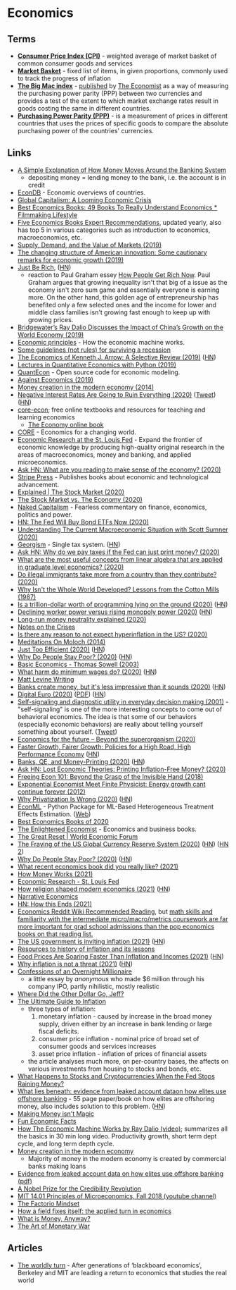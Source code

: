# Economics

## Terms

- **[Consumer Price Index (CPI)](https://en.wikipedia.org/wiki/Consumer_price_index)** - weighted average of market basket of common consumer goods and services
- **[Market Basket](https://en.wikipedia.org/wiki/Market_basket)** - fixed list of items, in given proportions, commonly used to track the progress of inflation
- **[The Big Mac index](https://en.wikipedia.org/wiki/Big_Mac_Index)** - [published](https://www.economist.com/big-mac-index) by [The Economist](https://www.economist.com/) as a way of measuring the purchasing power parity (PPP) between two currencies and provides a test of the extent to which market exchange rates result in goods costing the same in different countries.
- **[Purchasing Power Parity (PPP)](https://en.wikipedia.org/wiki/Purchasing_power_parity)** - is a measurement of prices in different countries that uses the prices of specific goods to compare the absolute purchasing power of the countries' currencies.

## Links

- [A Simple Explanation of How Money Moves Around the Banking System](https://gendal.me/2013/11/24/a-simple-explanation-of-how-money-moves-around-the-banking-system/)
  - depositing money = lending money to the bank, i.e. the account is in credit
- [EconDB](https://www.econdb.com/main-indicators/) - Economic overviews of countries.
- [Global Capitalism: A Looming Economic Crisis](https://www.youtube.com/watch?v=5hYKgyUU024)
- [Best Economics Books: 49 Books To Really Understand Economics * Filmmaking Lifestyle](https://filmlifestyle.com/best-economics-books/)
- [Five Economics Books Expert Recommendations](https://fivebooks.com/category/economics/), updated yearly, also has top 5 in various categories such as introduction to economics, macroeconomics, etc.
- [Supply, Demand, and the Value of Markets (2019)](https://www.youtube.com/watch?v=PNtKXWNKGN8)
- [The changing structure of American innovation: Some cautionary remarks for economic growth (2019)](https://www.nber.org/chapters/c14259.pdf)
- [Just Be Rich](https://keenen.xyz/just-be-rich/), ([HN](https://news.ycombinator.com/item?id=26787654))
  - reaction to Paul Graham essey [How People Get Rich Now](http://paulgraham.com/richnow.html). Paul Graham argues that growing inequality isn't that big of a issue as the economy isn't zero sum game and essentially everyone is earning more. On the other hand, this golden age of entrepreneurship has benefited only a few selected ones and the income for lower and middle class families isn't growing fast enough to keep up with growing prices.
- [Bridgewater’s Ray Dalio Discusses the Impact of China’s Growth on the World Economy (2019)](https://www.youtube.com/watch?v=Mh0vEaac78U)
- [Economic principles](https://economicprinciples.org/) - How the economic machine works.
- [Some guidelines (not rules) for surviving a recession](https://www.reddit.com/r/smallbusiness/comments/crpqli/any_other_recently_started_businesses_worried/)
- [The Economics of Kenneth J. Arrow: A Selective Review (2019)](https://www.annualreviews.org/doi/full/10.1146/annurev-economics-080218-030323) ([HN](https://news.ycombinator.com/item?id=20817362))
- [Lectures in Quantitative Economics with Python (2019)](https://python.quantecon.org/_downloads/pdf/quantitative_economics_with_python.pdf)
- [QuantEcon](https://quantecon.org/) - Open source code for economic modeling.
- [Against Economics (2019)](https://www.nybooks.com/articles/2019/12/05/against-economics/)
- [Money creation in the modern economy (2014)](https://www.bankofengland.co.uk/-/media/boe/files/quarterly-bulletin/2014/money-creation-in-the-modern-economy.pdf?la=en)
- [Negative Interest Rates Are Going to Ruin Everything (2020)](https://prestonbyrne.com/2020/01/10/nirp-is-going-to-ruin-everything/) ([Tweet](https://twitter.com/paulg/status/1216031124327141378)) ([HN](https://news.ycombinator.com/item?id=22024200))
- [core-econ](https://www.core-econ.org/); free online textbooks and resources for teaching and learning economics
  - [The Economy online book](https://core-econ.org/the-economy/book/text/0-3-contents.html)
- [CORE](https://www.core-econ.org/) - Economics for a changing world.
- [Economic Research at the St. Louis Fed](https://research.stlouisfed.org/about.html) - Expand the frontier of economic knowledge by producing high-quality original research in the areas of macroeconomics, money and banking, and applied microeconomics.
- [Ask HN: What are you reading to make sense of the economy? (2020)](https://news.ycombinator.com/item?id=22861452)
- [Stripe Press](https://press.stripe.com/) - Publishes books about economic and technological advancement.
- [Explained | The Stock Market (2020)](https://www.youtube.com/watch?v=ZCFkWDdmXG8)
- [The Stock Market vs. The Economy (2020)](https://www.youtube.com/watch?v=0ECqDaPjjV0)
- [Naked Capitalism](https://www.nakedcapitalism.com/) - Fearless commentary on finance, economics, politics and power.
- [HN: The Fed Will Buy Bond ETFs Now (2020)](https://news.ycombinator.com/item?id=23156098)
- [Understanding The Current Macroeconomic Situation with Scott Sumner (2020)](https://overcast.fm/+LDKcyLt0c)
- [Georgism](https://en.wikipedia.org/wiki/Georgism) - Single tax system. ([HN](https://news.ycombinator.com/item?id=23210804))
- [Ask HN: Why do we pay taxes if the Fed can just print money? (2020)](https://news.ycombinator.com/item?id=23252715)
- [What are the most useful concepts from linear algebra that are applied in graduate level economics? (2020)](https://www.reddit.com/r/AskEconomics/comments/gnnixp/what_are_the_most_useful_concepts_from_linear/)
- [Do illegal immigrants take more from a country than they contribute? (2020)](https://www.reddit.com/r/AskEconomics/comments/gsfnvt/do_illegal_immigrants_take_more_from_a_country/)
- [Why Isn't the Whole World Developed? Lessons from the Cotton Mills (1987)](https://pdfs.semanticscholar.org/6152/0798b9dd2c691872d58db3914f87dd165a85.pdf)
- [Is a trillion-dollar worth of programming lying on the ground (2020)](https://blog.cerebralab.com/Is_a_trillion-dollar_worth_of_programming_lying_on_the_ground) ([HN](https://news.ycombinator.com/item?id=23402788))
- [Declining worker power versus rising monopoly power (2020)](https://voxeu.org/article/declining-worker-power-versus-rising-monopoly-power) ([HN](https://news.ycombinator.com/item?id=23403455))
- [Long-run money neutrality explained (2020)](https://www.reddit.com/r/AskEconomics/comments/gziqg8/i_have_a_few_questions_the_us_has_been_printing/)
- [Notes on the Crises](https://nathantankus.substack.com/)
- [Is there any reason to not expect hyperinflation in the US? (2020)](https://www.reddit.com/r/AskEconomics/comments/hatqdd/serious_is_there_any_reason_to_not_expect/)
- [Meditations On Moloch (2014)](https://www.lesswrong.com/posts/TxcRbCYHaeL59aY7E/meditations-on-moloch)
- [Just Too Efficient (2020)](https://www.tbray.org/ongoing/When/202x/2020/07/05/Too-Efficient) ([HN](https://news.ycombinator.com/item?id=23809291))
- [Why Do People Stay Poor? (2020)](http://sticerd.lse.ac.uk/dps/eopp/eopp67.pdf) ([HN](https://news.ycombinator.com/item?id=23983974))
- [Basic Economics - Thomas Sowell (2003)](https://www.goodreads.com/book/show/3023.Basic_Economics)
- [What harm do minimum wages do? (2020)](https://www.economist.com/schools-brief/2020/08/15/what-harm-do-minimum-wages-do) ([HN](https://news.ycombinator.com/item?id=24213325))
- [Matt Levine Writing](https://www.bloomberg.com/opinion/authors/ARbTQlRLRjE/matthew-s-levine)
- [Banks create money, but it's less impressive than it sounds (2020)](https://www.attejuvonen.fi/money-out-of-thin-air/) ([HN](https://news.ycombinator.com/item?id=24326224))
- [Digital Euro (2020)](https://www.ecb.europa.eu/euro/html/digitaleuro.en.html) ([PDF](https://www.ecb.europa.eu/pub/pdf/other/Report_on_a_digital_euro~4d7268b458.en.pdf)) ([HN](https://news.ycombinator.com/item?id=24686582))
- [Self-signaling and diagnostic utility in everyday decision making (2001)](https://www.daytradinglife.com/wp-content/downloads/order-sheets/Self-Signaling-and-Diagnostic-Utility-In-Everyday-Decision-Making.pdf) - "self-signaling" is one of the more interesting concepts to come out of behavioral economics. The idea is that some of our behaviors (especially economic behaviors) are really about telling yourself something about yourself. ([Tweet](https://twitter.com/KevinZollman/status/1318200180341149699))
- [Economics for the future – Beyond the superorganism (2020)](https://www.sciencedirect.com/science/article/pii/S0921800919310067#fn0010)
- [Faster Growth, Fairer Growth: Policies for a High Road, High Performance Economy](https://www.niskanencenter.org/faster_fairer/agenda.html) ([HN](https://news.ycombinator.com/item?id=24963830))
- [Banks, QE, and Money-Printing (2020)](https://www.lynalden.com/money-printing/) ([HN](https://news.ycombinator.com/item?id=24978567))
- [Ask HN: Lost Economic Theories: Printing Inflation-Free Money? (2020)](https://news.ycombinator.com/item?id=24998664)
- [Freeing Econ 101: Beyond the Grasp of the Invisible Hand (2018)](https://behavioralscientist.org/freeing-econ-101-beyond-the-grasp-of-the-invisible-hand/)
- [Exponential Economist Meet Finite Physicist: Energy growth cant continue forever (2012)](https://dothemath.ucsd.edu/2012/04/economist-meets-physicist/)
- [Why Privatization Is Wrong (2020)](https://bostonreview.net/politics-philosophy-religion/chiara-cordelli-why-privatization-wrong) ([HN](https://news.ycombinator.com/item?id=25199377))
- [EconML](https://github.com/microsoft/EconML) - Python Package for ML-Based Heterogeneous Treatment Effects Estimation. ([Web](https://www.microsoft.com/en-us/research/group/alice/))
- [Best Economics Books of 2020](https://fivebooks.com/best-books/economics-2020-diane-coyle/)
- [The Enlightened Economist](http://enlightenmenteconomics.com/) - Economics and business books.
- [The Great Reset | World Economic Forum](https://www.weforum.org/great-reset/)
- [The Fraying of the US Global Currency Reserve System (2020)](https://www.lynalden.com/fraying-petrodollar-system/) ([HN](https://news.ycombinator.com/item?id=25407583)) ([HN 2](https://news.ycombinator.com/item?id=25558573))
- [Why Do People Stay Poor? (2020)](https://www.lse.ac.uk/economics/Assets/Documents/personal-pages/robin-burgess/why-do-people-stay-poor-evidence-on-poverty-traps-from-rural-bangladesh-revision-V4-32.pdf) ([HN](https://news.ycombinator.com/item?id=25568800))
- [What recent economics book did you really like? (2021)](https://www.reddit.com/r/AskEconomics/comments/konc5w/what_recent_economics_book_did_you_really_like/)
- [How Money Works (2021)](https://twitter.com/paraschopra/status/1346688696599252993)
- [Economic Research - St. Louis Fed](https://research.stlouisfed.org/)
- [How religion shaped modern economics (2021)](https://www.wsj.com/articles/how-religion-shaped-modern-economics-11610643698) ([HN](https://news.ycombinator.com/item?id=25836454))
- [Narrative Economics](https://www.nber.org/system/files/working_papers/w23075/w23075.pdf)
- [HN: How this Ends (2021)](https://news.ycombinator.com/item?id=26171022)
- [Economics Reddit Wiki Recommended Reading](https://www.reddit.com/r/Economics/wiki/reading), but [math skills and familiarity with the intermediate micro/macro/metrics coursework are far more important for grad school admissions than the pop economics books on that reading list.](https://www.reddit.com/r/AskEconomics/comments/hc8q1c/ive_read_91_of_the_books_on_the_reconomics/)
- [The US government is inviting inflation (2021)](https://twitter.com/michaeljburry/status/1363226460979228673) ([HN](https://news.ycombinator.com/item?id=26224191))
- [Resources to history of inflation and its lessons](https://twitter.com/Anrosenblum/status/1366061711552176129)
- [Food Prices Are Soaring Faster Than Inflation and Incomes (2021)](https://www.bloomberg.com/news/articles/2021-03-01/inflation-2021-malnutrition-and-hunger-fears-rise-as-food-prices-soar-globally) ([HN](https://news.ycombinator.com/item?id=26383419))
- [Why inflation is not a threat (2021)](https://www.taxresearch.org.uk/Blog/2021/03/14/why-inflation-is-not-a-threat/) ([HN](https://www.taxresearch.org.uk/Blog/2021/03/14/why-inflation-is-not-a-threat/))
- [Confessions of an Overnight Millionaire](https://nymag.com/intelligencer/2021/04/confessions-overnight-tech-millionaire.html)
  - a little essay by _anonymous_ who made $6 million through his company IPO, partly nihilistic, mostly realistic
- [Where Did the Other Dollar Go, Jeff?](https://blog.cloudandtree.com/2021/04/the-other-dollar/)
- [The Ultimate Guide to Inflation](https://www.lynalden.com/inflation/)
  - three types of inflation:
    1. monetary inflation - caused by increase in the broad money supply, driven either by an increase in bank lending or large fiscal deficits.
    2. consumer price inflation - nominal price of broad set of consumer goods and services increases
    3. asset price inflation - inflation of prices of financial assets
  - the article analyses much more, on per-country bases, the affects on various investments from housing to stocks and bonds, etc.
- [What Happens to Stocks and Cryptocurrencies When the Fed Stops Raining Money?](https://www.wsj.com/articles/what-happens-to-stocks-and-cryptocurrencies-when-the-fed-stops-raining-money-11620446420)
- [What lies beneath:  evidence from leaked account dataon how elites use offshore banking](https://www.brookings.edu/wp-content/uploads/2021/05/What-lies-beneath_Collin.pdf) - 55 page paper/book on how elites are offshoring money, also includes solution to this problem. ([HN](https://news.ycombinator.com/item?id=27089906))
- [Making Money isn't Magic](https://www.reddit.com/r/slatestarcodex/comments/duv1x8/making_money_isnt_magic/)
- [Fun Economic Facts](https://guzey.com/economics/fun-economic-facts/)
- [How The Economic Machine Works by Ray Dalio (video)](https://www.youtube.com/watch?v=PHe0bXAIuk0); summarizes all the basics in 30 min long video. Productivity growth, short term dept cycle, and long term depth cycle.
- [Money creation in the modern economy](https://www.bankofengland.co.uk/-/media/boe/files/quarterly-bulletin/2014/money-creation-in-the-modern-economy.pdf)
  - Majority of money in the modern economy is created by commercial banks making loans
- [Evidence from leaked account data on how elites use offshore banking (pdf)](https://www.brookings.edu/wp-content/uploads/2021/05/What-lies-beneath_Collin.pdf)
- [A Nobel Prize for the Credibility Revolution](https://marginalrevolution.com/marginalrevolution/2021/10/the-credibility-revolution-1.html)
- [MIT 14.01 Principles of Microeconomics, Fall 2018 (youtube channel)](https://www.youtube.com/playlist?list=PLUl4u3cNGP62oJSoqb4Rf-vZMGUBe59G-)
- [The Factorio Mindset](https://www.thediff.co/p/the-factorio-mindset)
- [How a field fixes itself: the applied turn in economics](https://www.newthingsunderthesun.com/pub/0f51xsb5/release/7)
- [What is Money, Anyway?](https://www.lynalden.com/what-is-money/)
- [The Art of Monetary War](https://www.nplusonemag.com/online-only/online-only/the-art-of-monetary-war/)

## Articles

- [The worldly turn](https://aeon.co/essays/economics-is-once-again-becoming-a-worldly-science) - After generations of ‘blackboard economics’, Berkeley and MIT are leading a return to economics that studies the real world
